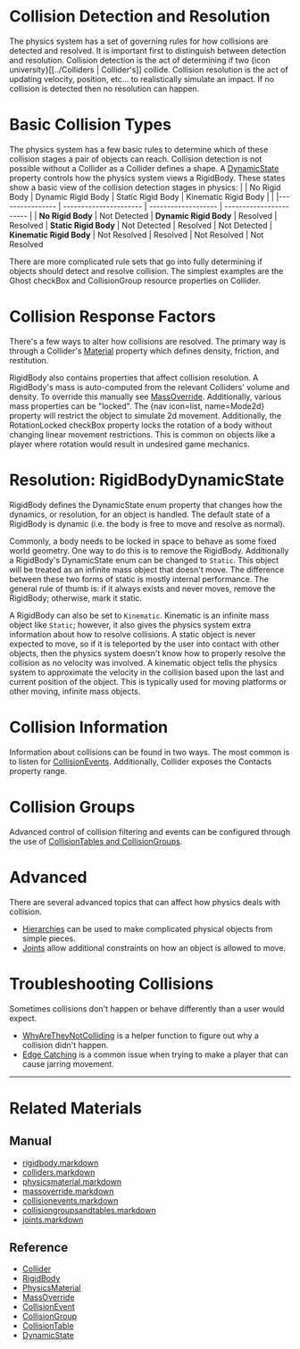 
 #  Collision Detection and Resolution
The physics system has a set of governing rules for how collisions are detected and resolved. It is important first to distinguish between detection and resolution. Collision detection is the act of determining if two {icon university}[[../Colliders | Collider's]] collide. Collision resolution is the act of updating velocity, position, etc... to realistically simulate an impact. If no collision is detected then no resolution can happen.

 #  Basic Collision Types
The physics system has a few basic rules to determine which of these collision stages a pair of objects can reach. Collision detection is not possible without a Collider as a Collider defines a shape. A [DynamicState](https://github.com/zeroengineteam/ZeroDocs/blob/master/code_reference/enum_reference.markdown#rigidbodydynamicstate) property controls how the physics system views a RigidBody. These states show a basic view of the collision detection stages in physics:
|                          | No Rigid Body | Dynamic Rigid Body | Static Rigid Body | Kinematic Rigid Body |
|                          |---------------- | ---------------------- | ------------------- | ----------------------- |
| **No Rigid Body**        | Not Detected
| **Dynamic Rigid Body**   | Resolved        | Resolved
| **Static Rigid Body**    | Not Detected    | Resolved               | Not Detected
| **Kinematic Rigid Body** | Not Resolved    | Resolved               | Not Resolved        | Not Resolved


There are more complicated rule sets that go into fully determining if objects should detect and resolve collision. The simplest examples are the Ghost checkBox and CollisionGroup resource properties on Collider.

 #  Collision Response Factors
There's a few ways to alter how collisions are resolved. The primary way is through a Collider's [Material](https://github.com/zeroengineteam/ZeroDocs/blob/master/zero_editor_documentation/zeromanual/physics/physicsmaterial.markdown) property which defines density, friction, and restitution.

RigidBody also contains properties that affect collision resolution. A RigidBody's mass is auto-computed from the relevant Colliders' volume and density. To override this manually see [MassOverride](https://github.com/zeroengineteam/ZeroDocs/blob/master/zero_editor_documentation/zeromanual/physics/massoverride.markdown). Additionally, various mass properties can be "locked". The {nav icon=list, name=Mode2d} property will restrict the object to simulate 2d movement. Additionally, the RotationLocked checkBox property locks the rotation of a body without changing linear movement restrictions. This is common on objects like a player where rotation would result in undesired game mechanics.

 #  Resolution: RigidBodyDynamicState
RigidBody defines the DynamicState enum property that changes how the dynamics, or resolution, for an object is handled. The default state of a RigidBody is dynamic (i.e. the body is free to move and resolve as normal).

Commonly, a body needs to be locked in space to behave as some fixed world geometry. One way to do this is to remove the RigidBody. Additionally a RigidBody's DynamicState enum can be changed to `Static`. This object will be treated as an infinite mass object that doesn't move. The difference between these two forms of static is mostly internal performance. The general rule of thumb is: if it always exists and never moves, remove the RigidBody; otherwise, mark it static.

A RigidBody can also be set to `Kinematic`. Kinematic is an infinite mass object like `Static`; however, it also gives the physics system extra information about how to resolve collisions. A static object is never expected to move, so if it is teleported by the user into contact with other objects, then the physics system doesn't know how to properly resolve the collision as no velocity was involved. A kinematic object tells the physics system to approximate the velocity in the collision based upon the last and current position of the object. This is typically used for moving platforms or other moving, infinite mass objects.

 #  Collision Information
Information about collisions can be found in two ways. The most common is to listen for [CollisionEvents](https://github.com/zeroengineteam/ZeroDocs/blob/master/zero_editor_documentation/zeromanual/physics/collisionoverview/collisionevents.markdown). Additionally, Collider exposes the Contacts property range.

 #  Collision Groups
Advanced control of collision filtering and events can be configured through the use of [CollisionTables and CollisionGroups](https://github.com/zeroengineteam/ZeroDocs/blob/master/zero_editor_documentation/zeromanual/physics/collisionoverview/collisiongroupsandtables.markdown).

 #  Advanced
There are several advanced topics that can affect how physics deals with collision.
 - [Hierarchies](https://github.com/zeroengineteam/ZeroDocs/blob/master/zero_editor_documentation/zeromanual/physics/hierarchies.markdown) can be used to make complicated physical objects from simple pieces.
 - [Joints](https://github.com/zeroengineteam/ZeroDocs/blob/master/zero_editor_documentation/zeromanual/physics/joints.markdown) allow additional constraints on how an object is allowed to move.

 #  Troubleshooting Collisions
Sometimes collisions don't happen or behave differently than a user would expect.
  - [WhyAreTheyNotColliding](https://github.com/zeroengineteam/ZeroDocs/blob/master/zero_editor_documentation/zeromanual/physics/physicstroubleshooting/whyaretheynotcolliding.markdown) is a helper function to figure out why a collision didn't happen.
  - [Edge Catching](https://github.com/zeroengineteam/ZeroDocs/blob/master/zero_editor_documentation/zeromanual/physics/physicstroubleshooting/edgecatching.markdown) is a common issue when trying to make a player that can cause jarring movement.

---

 #  Related Materials
 ##  Manual
- [rigidbody.markdown](https://github.com/zeroengineteam/ZeroDocs/blob/master/zero_editor_documentation/zeromanual/physics/rigidbody.markdown)
- [colliders.markdown](https://github.com/zeroengineteam/ZeroDocs/blob/master/zero_editor_documentation/zeromanual/physics/colliders.markdown)
- [physicsmaterial.markdown](https://github.com/zeroengineteam/ZeroDocs/blob/master/zero_editor_documentation/zeromanual/physics/physicsmaterial.markdown)
- [massoverride.markdown](https://github.com/zeroengineteam/ZeroDocs/blob/master/zero_editor_documentation/zeromanual/physics/massoverride.markdown)
- [collisionevents.markdown](https://github.com/zeroengineteam/ZeroDocs/blob/master/zero_editor_documentation/zeromanual/physics/collisionoverview/collisionevents.markdown)
- [collisiongroupsandtables.markdown](https://github.com/zeroengineteam/ZeroDocs/blob/master/zero_editor_documentation/zeromanual/physics/collisionoverview/collisiongroupsandtables.markdown)
- [joints.markdown](https://github.com/zeroengineteam/ZeroDocs/blob/master/zero_editor_documentation/zeromanual/physics/joints.markdown)

 ##  Reference
- [Collider](https://github.com/zeroengineteam/ZeroDocs/blob/master/code_reference/class_reference/collider.markdown)
- [RigidBody](https://github.com/zeroengineteam/ZeroDocs/blob/master/code_reference/class_reference/rigidbody.markdown)
- [PhysicsMaterial](https://github.com/zeroengineteam/ZeroDocs/blob/master/code_reference/class_reference/physicsmaterial.markdown)
- [MassOverride](https://github.com/zeroengineteam/ZeroDocs/blob/master/code_reference/class_reference/massoverride.markdown)
- [CollisionEvent](https://github.com/zeroengineteam/ZeroDocs/blob/master/code_reference/class_reference/collisionevent.markdown)
- [CollisionGroup](https://github.com/zeroengineteam/ZeroDocs/blob/master/code_reference/class_reference/collisiongroup.markdown)
- [CollisionTable](https://github.com/zeroengineteam/ZeroDocs/blob/master/code_reference/class_reference/collisiontable.markdown)
- [DynamicState](https://github.com/zeroengineteam/ZeroDocs/blob/master/code_reference/enum_reference.markdown#rigidbodydynamicstate)
 

 